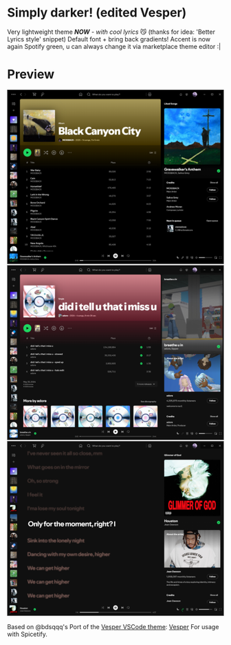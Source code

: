 # Simply darker! (edited Vesper)
Very lightweight theme
_**NOW** - with cool lyrics_ 😼 (thanks for idea: 'Better Lyrics style' snippet)
Default font + bring back gradients! Accent is now again Spotify green, u can always change it via marketplace theme editor :|

# Preview
![Black](./preview_black.png)
![Dark](./preview_dark.png)
![Lyrics](./preview_lyrics.png)


Based on @bdsqqq's Port of the [Vesper VSCode theme](https://github.com/raunofreiberg/vesper/tree/main): [Vesper](https://github.com/bdsqqq/spicetify-vesper-theme)
For usage with Spicetify.